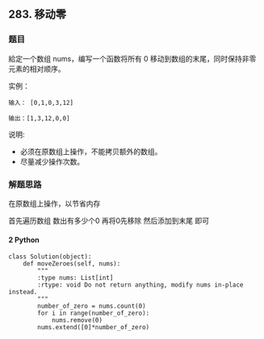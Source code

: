 ## 283. 移动零

### 题目

給定一个数组 nums，编写一个函数将所有 0 移动到数组的末尾，同时保持非零元素的相对顺序。

实例：

	输入： [0,1,0,3,12]
	
	输出：[1,3,12,0,0]

说明:

+ 必须在原数组上操作，不能拷贝额外的数组。
+ 尽量减少操作次数。

### 解题思路

在原数组上操作，以节省内存

首先遍历数组 数出有多少个0 再将0先移除 然后添加到末尾 即可

#### 2 Python

```
class Solution(object):
    def moveZeroes(self, nums):
        """
        :type nums: List[int]
        :rtype: void Do not return anything, modify nums in-place instead.
        """
        number_of_zero = nums.count(0)
        for i in range(number_of_zero):
            nums.remove(0)
        nums.extend([0]*number_of_zero)

```

